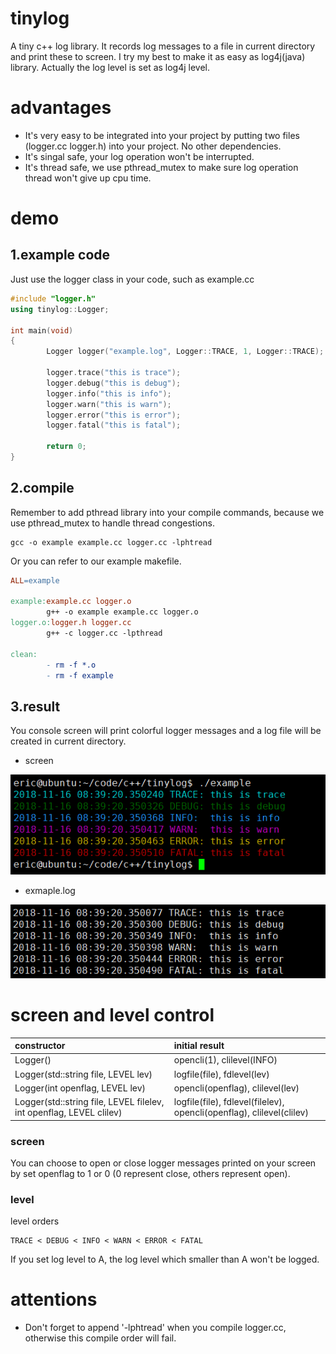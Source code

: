 # tinylog
A tiny c++ log library. It records log messages to a file in current directory and print these to screen. I try my best to make it as easy
as log4j(java) library. Actually the log level is set as log4j level.

# advantages
- It's very easy to be integrated into your project by putting two files (logger.cc logger.h) into your project. No other dependencies.
- It's singal safe, your log operation won't be interrupted.
- It's thread safe, we use pthread_mutex to make sure log operation thread won't give up cpu time.

# demo
## 1.example code
Just use the logger class in your code, such as example.cc
```c++
#include "logger.h"
using tinylog::Logger;

int main(void)
{
        Logger logger("example.log", Logger::TRACE, 1, Logger::TRACE);

        logger.trace("this is trace");
        logger.debug("this is debug");
        logger.info("this is info");
        logger.warn("this is warn");
        logger.error("this is error");
        logger.fatal("this is fatal");

        return 0;
}
```
## 2.compile
Remember to add pthread library into your compile commands, because we use pthread_mutex to handle thread congestions.
```
gcc -o example example.cc logger.cc -lphtread
```
Or you can refer to our example makefile.
```Makefile
ALL=example

example:example.cc logger.o
        g++ -o example example.cc logger.o
logger.o:logger.h logger.cc
        g++ -c logger.cc -lpthread

clean:
        - rm -f *.o
        - rm -f example

```
## 3.result
You console screen will print colorful logger messages and a log file will be created in current directory.

- screen
<div align=center><img src="https://github.com/WarEric/tinylog/raw/master/images/console.jpg"/></div>

- exmaple.log
<div align=center><img src="https://github.com/WarEric/tinylog/raw/master/images/example.jpg"/></div>

# screen and level control

|constructor|initial result|
|:----------|:-------|
|Logger()|opencli(1),  clilevel(INFO)|
|Logger(std::string file, LEVEL lev)|logfile(file),  fdlevel(lev)|
|Logger(int openflag, LEVEL lev)|opencli(openflag),  clilevel(lev)|
|Logger(std::string file, LEVEL filelev, int openflag, LEVEL clilev)|logfile(file), fdlevel(filelev), opencli(openflag), clilevel(clilev)|

### screen
You can choose to open or close logger messages printed on your screen by set openflag to 1 or 0 (0 represent close, others represent open).
### level
level orders
```
TRACE < DEBUG < INFO < WARN < ERROR < FATAL
```
If you set log level to A, the log level which smaller than A won't be logged.
# attentions
- Don't forget to append '-lphtread' when you compile logger.cc, otherwise this compile order will fail.
